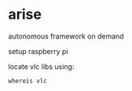 # arise
autonomous framework on demand


setup raspberry pi

locate vlc libs using:

```whereis vlc```